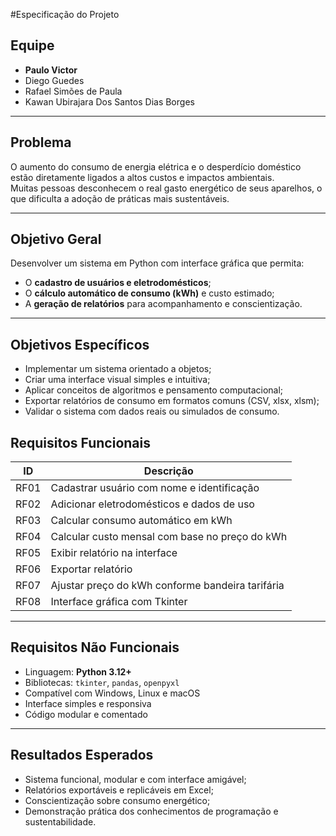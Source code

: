 #Especificação do Projeto 
## Equipe
- **Paulo Victor**
- Diego Guedes
- Rafael Simões de Paula
- Kawan Ubirajara Dos Santos Dias Borges

---

## Problema

O aumento do consumo de energia elétrica e o desperdício doméstico estão diretamente ligados a altos custos e impactos ambientais.  
Muitas pessoas desconhecem o real gasto energético de seus aparelhos, o que dificulta a adoção de práticas mais sustentáveis.

---

## Objetivo Geral
Desenvolver um sistema em Python com interface gráfica que permita:
- O **cadastro de usuários e eletrodomésticos**;
- O **cálculo automático de consumo (kWh)** e custo estimado;
- A **geração de relatórios** para acompanhamento e conscientização.

---

## Objetivos Específicos
- Implementar um sistema orientado a objetos;
- Criar uma interface visual simples e intuitiva;
- Aplicar conceitos de algoritmos e pensamento computacional;
- Exportar relatórios de consumo em formatos comuns (CSV, xlsx, xlsm);
- Validar o sistema com dados reais ou simulados de consumo.


## Requisitos Funcionais
| ID | Descrição |
|----|------------|
| RF01 | Cadastrar usuário com nome e identificação 
| RF02 | Adicionar eletrodomésticos e dados de uso 
| RF03 | Calcular consumo automático em kWh 
| RF04 | Calcular custo mensal com base no preço do kWh 
| RF05 | Exibir relatório na interface 
| RF06 | Exportar relatório 
| RF07 | Ajustar preço do kWh conforme bandeira tarifária
| RF08 | Interface gráfica com Tkinter 

---

## Requisitos Não Funcionais
- Linguagem: **Python 3.12+**
- Bibliotecas: `tkinter`, `pandas`, `openpyxl`
- Compatível com Windows, Linux e macOS
- Interface simples e responsiva
- Código modular e comentado

---

## Resultados Esperados
- Sistema funcional, modular e com interface amigável;
- Relatórios exportáveis e replicáveis em Excel;
- Conscientização sobre consumo energético;
- Demonstração prática dos conhecimentos de programação e sustentabilidade.
